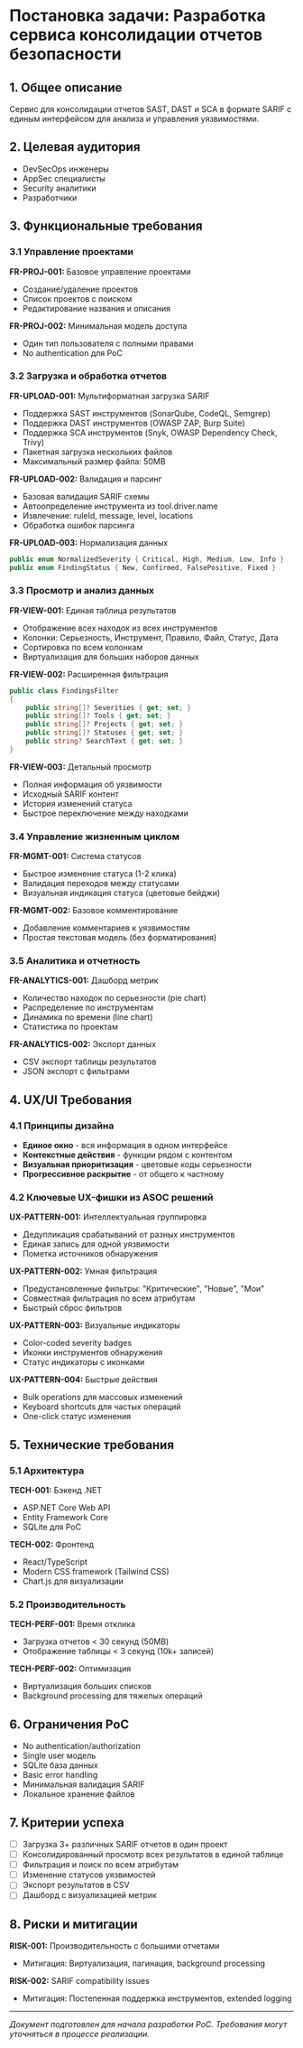 # Постановка задачи: Разработка сервиса консолидации отчетов безопасности

## 1. Общее описание

Сервис для консолидации отчетов SAST, DAST и SCA в формате SARIF с единым интерфейсом для анализа и управления уязвимостями.

## 2. Целевая аудитория
- DevSecOps инженеры
- AppSec специалисты  
- Security аналитики
- Разработчики

## 3. Функциональные требования

### 3.1 Управление проектами
**FR-PROJ-001:** Базовое управление проектами
- Создание/удаление проектов
- Список проектов с поиском
- Редактирование названия и описания

**FR-PROJ-002:** Минимальная модель доступа
- Один тип пользователя с полными правами
- No authentication для PoC

### 3.2 Загрузка и обработка отчетов
**FR-UPLOAD-001:** Мультиформатная загрузка SARIF
- Поддержка SAST инструментов (SonarQube, CodeQL, Semgrep)
- Поддержка DAST инструментов (OWASP ZAP, Burp Suite) 
- Поддержка SCA инструментов (Snyk, OWASP Dependency Check, Trivy)
- Пакетная загрузка нескольких файлов
- Максимальный размер файла: 50MB

**FR-UPLOAD-002:** Валидация и парсинг
- Базовая валидация SARIF схемы
- Автоопределение инструмента из tool.driver.name
- Извлечение: ruleId, message, level, locations
- Обработка ошибок парсинга

**FR-UPLOAD-003:** Нормализация данных
```csharp
public enum NormalizedSeverity { Critical, High, Medium, Low, Info }
public enum FindingStatus { New, Confirmed, FalsePositive, Fixed }
```

### 3.3 Просмотр и анализ данных
**FR-VIEW-001:** Единая таблица результатов
- Отображение всех находок из всех инструментов
- Колонки: Серьезность, Инструмент, Правило, Файл, Статус, Дата
- Сортировка по всем колонкам
- Виртуализация для больших наборов данных

**FR-VIEW-002:** Расширенная фильтрация
```csharp
public class FindingsFilter
{
    public string[]? Severities { get; set; }
    public string[]? Tools { get; set; }
    public string[]? Projects { get; set; }
    public string[]? Statuses { get; set; }
    public string? SearchText { get; set; }
}
```

**FR-VIEW-003:** Детальный просмотр
- Полная информация об уязвимости
- Исходный SARIF контент
- История изменений статуса
- Быстрое переключение между находками

### 3.4 Управление жизненным циклом
**FR-MGMT-001:** Система статусов
- Быстрое изменение статуса (1-2 клика)
- Валидация переходов между статусами
- Визуальная индикация статуса (цветовые бейджи)

**FR-MGMT-002:** Базовое комментирование
- Добавление комментариев к уязвимостям
- Простая текстовая модель (без форматирования)

### 3.5 Аналитика и отчетность
**FR-ANALYTICS-001:** Дашборд метрик
- Количество находок по серьезности (pie chart)
- Распределение по инструментам
- Динамика по времени (line chart)
- Статистика по проектам

**FR-ANALYTICS-002:** Экспорт данных
- CSV экспорт таблицы результатов
- JSON экспорт с фильтрами

## 4. UX/UI Требования

### 4.1 Принципы дизайна
- **Единое окно** - вся информация в одном интерфейсе
- **Контекстные действия** - функции рядом с контентом
- **Визуальная приоритизация** - цветовые коды серьезности
- **Прогрессивное раскрытие** - от общего к частному

### 4.2 Ключевые UX-фишки из ASOC решений
**UX-PATTERN-001:** Интеллектуальная группировка
- Дедупликация срабатываний от разных инструментов
- Единая запись для одной уязвимости
- Пометка источников обнаружения

**UX-PATTERN-002:** Умная фильтрация
- Предустановленные фильтры: "Критические", "Новые", "Мои"
- Совместная фильтрация по всем атрибутам
- Быстрый сброс фильтров

**UX-PATTERN-003:** Визуальные индикаторы
- Color-coded severity badges
- Иконки инструментов обнаружения
- Статус индикаторы с иконками

**UX-PATTERN-004:** Быстрые действия
- Bulk operations для массовых изменений
- Keyboard shortcuts для частых операций
- One-click статус изменения

## 5. Технические требования

### 5.1 Архитектура
**TECH-001:** Бэкенд .NET
- ASP.NET Core Web API
- Entity Framework Core
- SQLite для PoC

**TECH-002:** Фронтенд
- React/TypeScript
- Modern CSS framework (Tailwind CSS)
- Chart.js для визуализации

### 5.2 Производительность
**TECH-PERF-001:** Время отклика
- Загрузка отчетов < 30 секунд (50MB)
- Отображение таблицы < 3 секунд (10k+ записей)

**TECH-PERF-002:** Оптимизация
- Виртуализация больших списков
- Background processing для тяжелых операций


## 6. Ограничения PoC

- No authentication/authorization
- Single user модель
- SQLite база данных
- Basic error handling
- Минимальная валидация SARIF
- Локальное хранение файлов

## 7. Критерии успеха

- [ ] Загрузка 3+ различных SARIF отчетов в один проект
- [ ] Консолидированный просмотр всех результатов в единой таблице
- [ ] Фильтрация и поиск по всем атрибутам
- [ ] Изменение статусов уязвимостей
- [ ] Экспорт результатов в CSV
- [ ] Дашборд с визуализацией метрик

## 8. Риски и митигации

**RISK-001:** Производительность с большими отчетами
- Митигация: Виртуализация, пагинация, background processing

**RISK-002:** SARIF compatibility issues
- Митигация: Постепенная поддержка инструментов, extended logging

---
*Документ подготовлен для начала разработки PoC. Требования могут уточняться в процессе реализации.*

